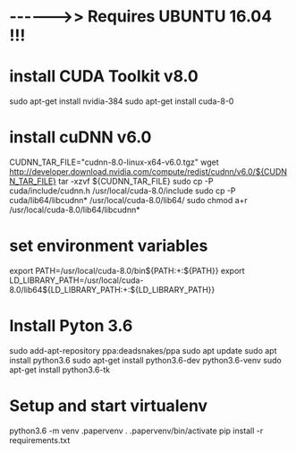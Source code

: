 # ------>> Requires UBUNTU 16.04 !!!

# install CUDA Toolkit v8.0
sudo apt-get install nvidia-384 
sudo apt-get install cuda-8-0

# install cuDNN v6.0
CUDNN_TAR_FILE="cudnn-8.0-linux-x64-v6.0.tgz"
wget http://developer.download.nvidia.com/compute/redist/cudnn/v6.0/${CUDNN_TAR_FILE}
tar -xzvf ${CUDNN_TAR_FILE}
sudo cp -P cuda/include/cudnn.h /usr/local/cuda-8.0/include
sudo cp -P cuda/lib64/libcudnn* /usr/local/cuda-8.0/lib64/
sudo chmod a+r /usr/local/cuda-8.0/lib64/libcudnn*

# set environment variables
export PATH=/usr/local/cuda-8.0/bin${PATH:+:${PATH}}
export LD_LIBRARY_PATH=/usr/local/cuda-8.0/lib64\${LD_LIBRARY_PATH:+:${LD_LIBRARY_PATH}}

# Install Pyton 3.6
sudo add-apt-repository ppa:deadsnakes/ppa
sudo apt update
sudo apt install python3.6
sudo apt-get install python3.6-dev python3.6-venv
sudo apt-get install python3.6-tk

# Setup and start virtualenv
python3.6 -m venv .papervenv
. .papervenv/bin/activate 
pip install -r requirements.txt